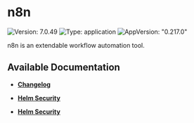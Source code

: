 # n8n

![Version: 7.0.49](https://img.shields.io/badge/Version-7.0.49-informational?style=flat-square) ![Type: application](https://img.shields.io/badge/Type-application-informational?style=flat-square) ![AppVersion: "0.217.0"](https://img.shields.io/badge/AppVersion-"0.217.0"-informational?style=flat-square)

n8n is an extendable workflow automation tool.

## Available Documentation

- [**Changelog**](CHANGELOG)

- [**Helm Security**](container-security)

- [**Helm Security**](helm-security)

